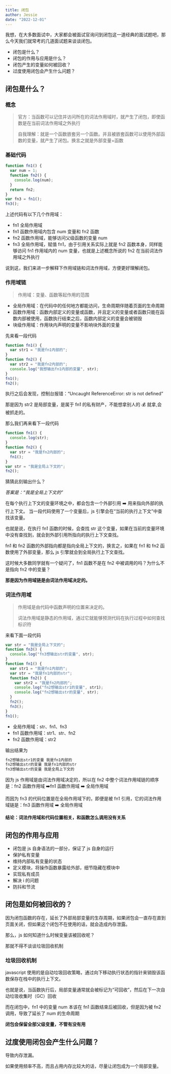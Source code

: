 ```yaml
---
title: 闭包
author: Jessie
date: "2022-12-01"
---
```


我想，在大多数面试中，大家都会被面试官询问到闭包这一道经典的面试题吧，那么今天我们就常考的几道面试题来谈谈闭包。

- 闭包是什么？
- 闭包的作用与应用是什么？
- 闭包产生的变量如何被回收？
- 过度使用闭包会产生什么问题？

## 闭包是什么？

### 概念

> 官方：当函数可以记住并访问所在的词法作用域时，就产生了闭包，即使函数是在当前词法作用域之外执行
>
> 自我理解：就是一个函数嵌套另一个函数。并且被嵌套函数可以使用外部函数的变量，就产生了闭包。换言之就是外部变量+函数

### 基础代码

```javascript
function fn1() {
  var num = 1;
  function fn2() {
    console.log(num);
  }
  return fn2;
}
var fn3 = fn1();
fn3();
```

上述代码有以下几个作用域：

- fn1 全局作用域
- fn1 函数作用域内包含 num 变量和 fn2 函数
- fn2 函数作用域，能够访问父级函数的变量 num
- fn3 全局作用域，赋值 fn1，由于引用关系实际上就是 fn2 函数本身，同样能够访问 fn1 作用域内的 num 变量，也就是上述概念所说的 fn2 在当前词法作用域之外执行

说到这，我们来进一步解释下作用域链和词法作用域，方便更好理解闭包。

### 作用域链

> 作用域：变量、函数等起作用的范围

- 全局作用域：在代码中的任何地方都能访问，生命周期伴随着页面的生命周期
- 函数作用域：函数内部定义的变量或函数，并且定义的变量或者函数只能在函数内部被使用，函数执行结束之后，函数内部定义的变量会被销毁
- 块级作用域：作用块内声明的变量不影响块外面的变量

先来看一段代码

```javascript
function fn1() {
  var str1 = "我是fn1内部的";
}
function fn2() {
  var str2 = "我是fn2内部的";
  console.log("我想输出fn1内部的变量", str);
}
fn1();
fn2();
```

执行之后会发现，控制台报错：“Uncaught ReferenceError: str is not defined”

那是因为 str2 是局部变量，是属于 fn1 的私有财产，不能想拿别人的 💰 就拿,会被抓走的。

那么我们再来看下一段代码

```javascript
function fn1() {
  console.log(str);
}
function fn2() {
  var str = "我是fn2内部的";
  fn1();
}
var str = "我是全局上下文的";
fn2();
```

猜猜此刻输出什么？

_答案是：“我是全局上下文的”_

在每个执行上下文的变量环境之中，都会包含一个外部引用 ➡️ 用来指向外部的执行上下文。
当一段代码使用了一个变量后，js 引擎会在“当前的执行上下文”中查找该变量。

也就是说，在执行 fn1 函数的时候，会查找 str 这个变量，如果在当前的变量环境中没有查找到，就会到外部引用所指向的执行上下文查找。

fn1 和 fn2 函数的外部指向都是指向全局上下文的，换言之，如果在 fn1 和 fn2 函数使用了外部变量，那么 js 引擎就会到全局执行上下文查找。

这时候大多数同学就有一个疑问了，fn1 函数不是在 fn2 中被调用的吗？为什么不是指向 fn2 中的变量？

**那是因为作用域链是由词法作用域决定的。**

### 词法作用域

> 作用域是由代码中函数声明的位置来决定的。
>
> 词法作用域是静态的作用域，通过它就能够预测代码在执行过程中如何查找标识符

来看下面一段代码

```javascript
var str = "我是全局上下文的";
function fn3() {
  console.log("fn3想输出str的变量", str);
}
function fn1() {
  var str1 = "我是fn1内部的";
  var str = "我是fn1内部的str";
  function fn2() {
    var str2 = "我是fn2内部的";
    console.log("fn2想输出str1的变量", str1);
    console.log("fn2想输出str的变量", str);
  }
  fn2();
  fn3();
}
fn1();
```

- 全局作用域：str、fn1、fn3
- fn1 函数作用域：str1、str、fn2
- fn2 函数作用域：str2

输出结果为

```javascript
fn2想输出str1的变量 我是fn1内部的
fn2想输出str的变量 我是fn1内部的str
fn3想输出str的变量 我是全局上下文的
```

因为 js 作用域是由词法作用域决定的，所以在 fn2 中整个词法作用域链的顺序是：fn2 函数作用域 ➡️fn1 函数作用域 ➡️ 全局作用域

而因为 fn3 的代码位置是在全局作用域下的，即便是被 fn1 引用，它的词法作用域链是：fn3 函数作用域 ➡️ 全局作用域

**结论：词法作用域和代码位置相关，和函数怎么调用没有关系**

## 闭包的作用与应用

- 闭包是 js 自身语法的一部分，保证了 js 自身的运行
- 保护私有变量
- 维持内部私有变量的状态
- 定义模块，将操作函数暴露给外部，细节隐藏在模块中
- 实现私有成员
- 解决 i 的问题
- 防抖和节流

## 闭包是如何被回收的？

因为闭包函数的存在，延长了外部局部变量的生存周期，如果闭包会一直存在直到页面关闭，但如果这个闭包不在使用的话，就会造成内存泄露。

那么，js 如何知道什么时候变量该被回收呢？

那就不得不谈谈垃圾回收机制

### 垃圾回收机制

javascript 使用的是自动垃圾回收策略，通过向下移动执行状态的指针来销毁该函数保存在栈中的执行上下文。

也就是说，当函数执行后，局部变量通常就会被标记为“可回收”，然后在下一次自动垃圾收集时（GC）回收

而在闭包中，fn1 中的变量 num 本该在 fn1 函数结束后被回收，但是因为被 fn2 调用，导致了延长了 num 的生命周期

**闭包会保留全部父级变量，不管有没有用**

## 过度使用闭包会产生什么问题？

导致内存泄漏。

如果使用频率不高，而且占用内存比较大的话，尽量让闭包成为一个局部变量。
